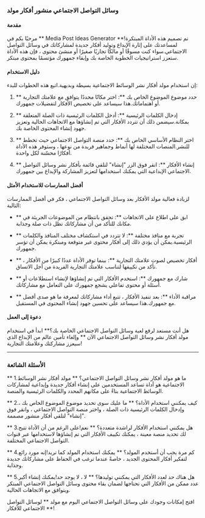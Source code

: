 ### وسائل التواصل الاجتماعي منشور أفكار مولد

#### مقدمة
مرحبًا بكم في ** Media Post Ideas Generator **!تم تصميم هذه الأداة المبتكرة لمساعدتك على إثارة الإبداع وتوليد أفكار جديدة لمشاركاتك في وسائل التواصل الاجتماعي.سواء كنت مسوقًا أو مالكًا تجاريًا صغيرًا أو منشئ محتوى ، فإن هذه الأداة ستعزز استراتيجيات الخطوبة الخاصة بك وإبقاء جمهورك مؤتسمًا بمحتوى مبتكر.

#### دليل الاستخدام
إن استخدام مولد أفكار نشر الوسائط الاجتماعية بسيطة وبديهية.اتبع هذه الخطوات للبدء:

1. ** حدد موضوع الموضوع الخاص بك **: اختر مكانًا محددًا يتوافق مع علامتك التجارية أو اهتماماتك.هذا سيساعد على تخصيص الأفكار لتفضيلات جمهورك.

2. ** إدخال الكلمات الرئيسية **: أدخل الكلمات الرئيسية ذات الصلة المتعلقة بمكانة.سيضمن ذلك أن تتردد الأفكار التي تم إنشاؤها مع الاتجاهات الحالية وتعزيز جهود إنشاء المحتوى الخاصة بك.

3. ** اختر النظام الأساسي الخاص بك **: حدد منصة التواصل الاجتماعي حيث تخطط للنشر.المنصات المختلفة لها أنماط وجماهير فريدة من نوعها ، وستوفر هذه الأداة أفكارًا محسّنة لكل واحدة.

4. ** إنشاء الأفكار **: انقر فوق الزر "إنشاء" لتلقي قائمة بأفكار نشر وسائل التواصل الاجتماعي الإبداعية التي يمكنك استخدامها لتعزيز المشاركة والإبداع بين جمهورك.

#### أفضل الممارسات للاستخدام الأمثل
لزيادة فعالية مولد الأفكار بعد وسائل التواصل الاجتماعي ، فكر في أفضل الممارسات التالية:

- ** ابق على اطلاع على الاتجاهات **: تحقق بانتظام من الموضوعات الجريئة في مكانك للتأكد من أن مشاركاتك تظل ذات صلة وجذابة.

- ** تجربة مع منافذ مختلفة **: لا تتردد في استكشاف مختلف المنافذ والكلمات الرئيسية.يمكن أن يؤدي ذلك إلى أفكار محتوى غير متوقعة ومبتكرة يمكن أن تؤسر جمهورك.

- ** أفكار تخصيص لصوت علامتك التجارية **: بينما توفر الأداة عددًا كبيرًا من الأفكار ، تأكد من تكييفها لتناسب علامتك التجارية الفريدة من أجل الاتساق.

- ** شارك مع جمهورك **: استخدم الأفكار التي تم إنشاؤها لإنشاء استطلاعات أو أسئلة أو محتوى تفاعلي يشجع جمهورك على التعامل مع مشاركاتك.

- ** مراقبة الأداء **: بعد تنفيذ الأفكار ، تتبع أداء مشاركاتك لمعرفة ما هو صدى أفضل مع جمهورك.هذا سيساعد على تحسين جهود إنشاء المحتوى في المستقبل.

#### دعوة إلى العمل
هل أنت مستعد لرفع لعبة وسائل التواصل الاجتماعي الخاصة بك؟** ابدأ في استخدام مولد أفكار نشر وسائل التواصل الاجتماعي الآن ** وإلغاء تأمين عالم من الإبداع الذي سيعزز مشاركتك وعلامتك التجارية!

---

### الأسئلة الشائعة

** 1.ما هو مولد أفكار نشر وسائل التواصل الاجتماعي؟ **
مولد أفكار نشر الوسائط الاجتماعية هو أداة تساعد المستخدمين على إنشاء أفكار جديدة وإبداعية لمشاركات الوسائط الاجتماعية بناءً على مكانهم المحدد والكلمات الرئيسية والمنصة.

** 2.كيف يمكنني استخدام الأداة؟ **
ما عليك سوى تحديد موضوع الموضوع الخاص بك ، وإدخال الكلمات الرئيسية ذات الصلة ، واختر منصة التواصل الاجتماعي ، وانقر فوق "إنشاء" لتلقي أفكار منشور مصممة.

** 3.هل يمكنني استخدام الأفكار لراشدة متعددة؟ **
نعم!على الرغم من أن الأداة تتيح لك تحديد منصة معينة ، يمكنك تكييف الأفكار التي تم إنشاؤها لاستخدامها عبر قنوات التواصل الاجتماعي المختلفة.

** 4.كم مرة يجب أن أستخدم المولد؟ **
يمكنك استخدام المولد كما تريد!إنه مورد رائع لتفكير أفكار المحتوى الجديد ، خاصةً عندما ترغب في الحفاظ على مشاركاتك جديدة وجذابة.

** 5.هل هناك حد لعدد الأفكار التي يمكنني توليدها؟ **
لا ، لا يوجد حد!يمكنك إنشاء أكبر عدد ممكن من الأفكار التي تحتاجها لضمان بقاء محتوى وسائل التواصل الاجتماعي المبتكر ويتوافق مع الاتجاهات الحالية.

افتح إمكانات وجودك على وسائل التواصل الاجتماعي اليوم مع مولد ** لوسائل التواصل الاجتماعي للأفكار **!